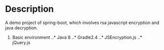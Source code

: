 # Description

A demo project of spring-boot, which involves rsa javascript encryption and java decryption.


1. Basic environment
..* Java 8
..* Gradle2.4
..* JSEncryption.js
..* jQuery.js




